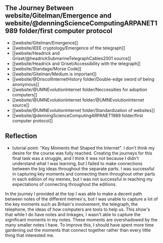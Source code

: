## The Journey Between website/Gitelman/Emergence and website/@denningScienceComputingARPANET1989 folder/first computer protocol
- [[website/Gitelman/Emergence]]
- [[website/IEEE cryptology/Emergence of the telegraph]]
- [[website/Headrick and Griset/@headrickSubmarineTelegraphCables2001 source]]
- [[website/Headrick and Griset/Accessibility with the telegraph]]
- [[website/Standage/Morse Code]]
- [[website/Gitelman/Medium is important]]
- [[website/@DriscollInternetHistory folder/Double-edge sword of being anonymous]]
- [[website/@UMNEvolutionInternet folder/Neccessities for adoption computers]]
- [[website/@UMNEvolutionInternet folder/@UMNEvolutionInternet source]]
- [[website/@UMNEvolutionInternet folder/Standardization of websites]]
- [[website/@denningScienceComputingARPANET1989 folder/first computer protocol]]

## Reflection
- tutorial point: "Key Moments that Shaped the Internet".
I don't think my desire for the course was fully reached. Creating the journeys for this final task was a struggle, and I think it was not because I didn't understand what I was learning, but I failed to make connections between the big ideas throughout the separate parts. I was successful in capturing key moments and connecting them throughout other parts in each edition of my memex, but I was not successful in reaching my expectations of connecting throughout the editions.

In the journey I provided at the top I was able to make a decent path between notes of the different memex's, but I was unable to capture a lot of the key moments such as Britain's involvement, the telegraph, the telephone, the ideas of how computers are tools to help us. This show's that while I do have notes and linkages, I wasn't able to capture the significant moments in my notes. These moments are overshadowed by the many smaller notes I have.
To improve this, I should have spent more time gardening out the moments that connect together rather than every little thing that interested me.
